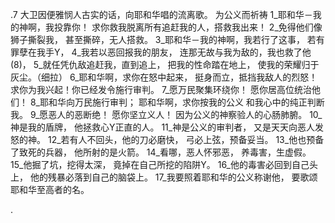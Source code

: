 .7 
大卫因便雅悯人古实的话，向耶和华唱的流离歌。 
为公义而祈祷 
1_耶和华－我的神啊，我投靠你！ 
求你救我脱离所有追赶我的人，搭救我出来！ 
2_免得他们像狮子撕裂我， 
甚至撕碎，无人搭救。 
3_耶和华－我的神啊，我若行了这事， 
若有罪孽在我手Y， 
4_我若以恶回报我的朋友， 
连那无故与我为敌的，我也救了他(8)， 
5_就任凭仇敌追赶我，直到追上， 
把我的性命踏在地上， 
使我的荣耀归于灰尘。（细拉） 
6_耶和华啊，求你在怒中起来， 
挺身而立，抵挡我敌人的烈怒！ 
求你为我兴起！你已经发令施行审判。 
7_愿万民聚集环绕你！ 
愿你居高位统治他们！ 
8_耶和华向万民施行审判； 
耶和华啊，求你按我的公义 
和我心中的纯正判断我。 
9_愿恶人的恶断绝！ 
愿你坚立义人！ 
因为公义的神察验人的心肠肺腑。 
10_神是我的盾牌， 
他拯救心Y正直的人。 
11_神是公义的审判者， 
又是天天向恶人发怒的神。 
12_若有人不回头，他的刀必磨快， 
弓必上弦，预备妥当。 
13_他也预备了致死的兵器， 
他所射的是火箭。 
14_看哪，恶人怀邪恶， 
养毒害，生虚假。 
15_他掘了坑，挖得太深， 
竟掉在自己所挖的陷阱Y。 
16_他的毒害必回到自己头上， 
他的残暴必落到自己的脑袋上。 
17_我要照着耶和华的公义称谢他， 
要歌颂耶和华至高者的名。 
     
.